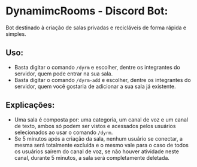 
# DynamimcRooms - Discord Bot:

Bot destinado à criação de salas privadas e recicláveis de forma rápida e simples.


## Uso:
 - Basta digitar o comando `/dyrm` e escolher, dentre os integrantes do servidor, quem pode entrar na sua sala.
 - Basta digitar o comando `/dyrm-add` e escolher, dentre os integrantes do servidor, quem você gostaria de adicionar a sua sala já existente.


## Explicações:
 - Uma sala é composta por: uma categoria, um canal de voz e um canal de texto, ambos só podem ser vistos e acessados pelos usuários selecionados ao usar o comando `/dyrm`.
 - Se 5 minutos após a criação da sala, nenhum usuário se conectar, a mesma será totalmente excluída e o mesmo vale para o caso de todos os usuários saírem do canal de voz, se não houver atividade neste canal, durante 5 minutos, a sala será completamente deletada.
